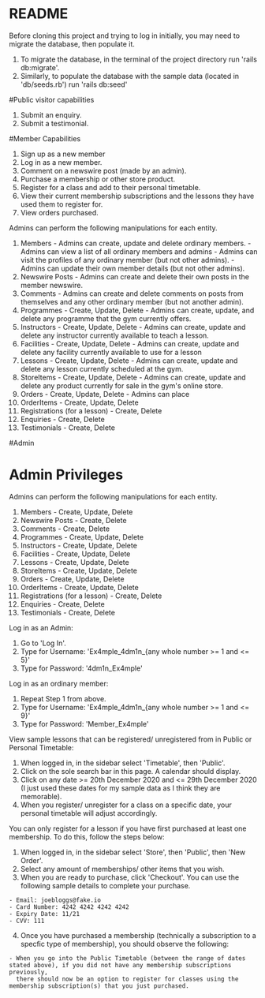 # README

Before cloning this project and trying to log in initially, you may need to migrate the database, then populate it.
1. To migrate the database, in the terminal of the project directory run 'rails db:migrate'.
2. Similarly, to populate the database with the sample data (located in 'db/seeds.rb') run 'rails db:seed'

#Public visitor capabilities

1. Submit an enquiry.
2. Submit a testimonial.

#Member Capabilities

1. Sign up as a new member
2. Log in as a new member.
3. Comment on a newswire post (made by an admin).
4. Purchase a membership or other store product.
5. Register for a class and add to their personal timetable.
6. View their current membership subscriptions and the lessons they have used them to register for.
7. View orders purchased.

  Admins can perform the following manipulations for each entity.
  1. Members
    - Admins can create, update and delete ordinary members.
    - Admins can view a list of all ordinary members and admins 
    - Admins can visit the profiles of any ordinary member (but not other admins).
    - Admins can update their own member details (but not other admins).
  2. Newswire Posts 
    - Admins can create and delete their own posts in the member newswire.
  3. Comments 
    - Admins can create and delete comments on posts from themselves and any other ordinary member (but not another admin).
  4. Programmes - Create, Update, Delete
    - Admins can create, update, and delete any programme that the gym currently offers.
  5. Instructors - Create, Update, Delete
    - Admins can create, update and delete any instructor currently available to teach a lesson.
  6. Facilities - Create, Update, Delete
    - Admins can create, update and delete any facility currently available to use for a lesson
  7. Lessons - Create, Update, Delete
    - Admins can create, update and delete any lesson currently scheduled at the gym.
  8. StoreItems - Create, Update, Delete
    - Admins can create, update and delete any product currently for sale in the gym's online store.
  9. Orders - Create, Update, Delete
    - Admins can place 
  10. OrderItems - Create, Update, Delete
  11. Registrations (for a lesson) - Create, Delete
  12. Enquiries - Create, Delete
  13. Testimonials - Create, Delete

#Admin

  # Admin Privileges
  
  Admins can perform the following manipulations for each entity.
  1. Members - Create, Update, Delete
  2. Newswire Posts - Create, Delete
  3. Comments - Create, Delete
  4. Programmes - Create, Update, Delete
  5. Instructors - Create, Update, Delete
  6. Facilities - Create, Update, Delete
  7. Lessons - Create, Update, Delete
  8. StoreItems - Create, Update, Delete
  9. Orders - Create, Update, Delete
  10. OrderItems - Create, Update, Delete
  11. Registrations (for a lesson) - Create, Delete
  12. Enquiries - Create, Delete
  13. Testimonials - Create, Delete

Log in as an Admin:

  1. Go to 'Log In'.
  2. Type for Username: 'Ex4mple_4dm1n_{any whole number >= 1 and <= 5}'
  3. Type for Password: '4dm1n_Ex4mple'



Log in as an ordinary member:

  1. Repeat Step 1 from above.
  2. Type for Username: 'Ex4mple_4dm1n_{any whole number >= 1 and <= 9}'
  3. Type for Password: 'Member_Ex4mple'



View sample lessons that can be registered/ unregistered from in Public or Personal Timetable:

  1. When logged in, in the sidebar select 'Timetable', then 'Public'.
  2. Click on the sole search bar in this page. A calendar should display.
  3. Click on any date >= 20th December 2020 and <= 29th December 2020 (I just used these dates for my sample data as I think they are memorable).
  4. When you register/ unregister for a class on a specific date, your personal timetable will adjust accordingly.



You can only register for a lesson if you have first purchased at least one membership. To do this, follow the steps below:

  1. When logged in, in the sidebar select 'Store', then 'Public', then 'New Order'.
  2. Select any amount of memberships/ other items that you wish.
  3. When you are ready to purchase, click 'Checkout'. You can use the following sample details to complete your purchase.
  
    - Email: joebloggs@fake.io
    - Card Number: 4242 4242 4242 4242
    - Expiry Date: 11/21
    - CVV: 111
    
  4. Once you have purchased a membership (technically a subscription to a specfic type of membership), you should observe the following:
  
    - When you go into the Public Timetable (between the range of dates stated above), if you did not have any membership subscriptions previously, 
      there should now be an option to register for classes using the membership subscription(s) that you just purchased.
